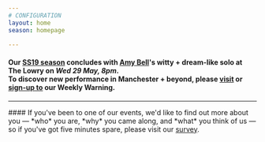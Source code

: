 ```yaml
---
# CONFIGURATION
layout: home
season: homepage

---
```

#### Our [SS19 season](/current/2019-springsummer) concludes with [Amy Bell](/current/2019-springsummer/bell)'s witty + dream-like solo at The Lowry on *Wed 29 May, 8pm*.<br>To discover new performance in Manchester + beyond, please <a href="http://wordofwarning.posthaven.com" target="_blank">visit</a> or <a href="http://eepurl.com/i_Odb" target="_blank">sign-up to</a> our Weekly Warning.          
<hr>               
#### If you've been to one of our events, we'd like to find out more about you — *who* you are, *why* you came along, and *what* you think of us — so if you've got five minutes spare, please visit our <a href="http://research.audiencesurveys.org/s.asp?k=152950990710" target="_blank">survey</a>.
